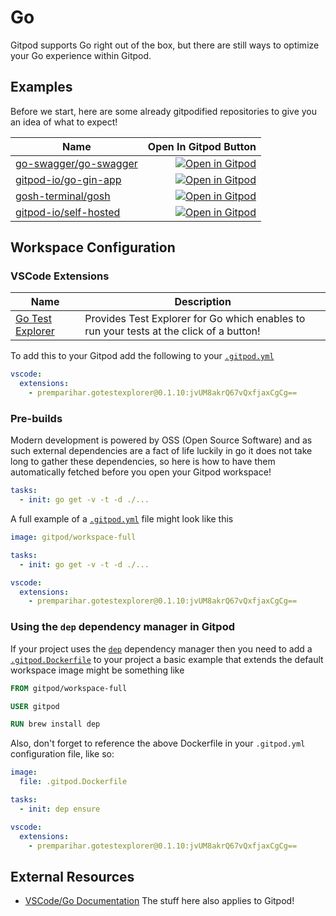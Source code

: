 # Go


Gitpod supports Go right out of the box, but there are still ways to optimize your Go experience within Gitpod.

## Examples
Before we start, here are some already gitpodified repositories to give you an idea of what to expect!

| Name    | Open In Gitpod Button |
|---------|----------------------:|
| [go-swagger/go-swagger](https://github.com/go-swagger/go-swagger) | [![Open in Gitpod](https://gitpod.io/button/open-in-gitpod.svg)](https://gitpod.io/#https://github.com/go-swagger/go-swagger) |
| [gitpod-io/go-gin-app](https://github.com/gitpod-io/go-gin-app) | [![Open in Gitpod](https://gitpod.io/button/open-in-gitpod.svg)](https://gitpod.io/#https://github.com/gitpod-io/go-gin-app)
| [gosh-terminal/gosh](https://github.com/gosh-terminal/gosh) | [![Open in Gitpod](https://gitpod.io/button/open-in-gitpod.svg)](https://gitpod.io/#https://github.com/gosh-terminal/gosh)
| [gitpod-io/self-hosted](https://github.com/gitpod-io/self-hosted) | [![Open in Gitpod](https://gitpod.io/button/open-in-gitpod.svg)](https://gitpod.io/#https://github.com/gitpod-io/self-hosted)

## Workspace Configuration
### VSCode Extensions
| Name    | Description |
|---------|----------------------|
| [Go Test Explorer](https://marketplace.visualstudio.com/items?itemName=premparihar.gotestexplorer) | Provides Test Explorer for Go which enables to run your tests at the click of a button! |
To add this to your Gitpod add the following to your [`.gitpod.yml`](https://www.gitpod.io/docs/41_config_gitpod_file/)
```YAML
vscode:
  extensions:
    - premparihar.gotestexplorer@0.1.10:jvUM8akrQ67vQxfjaxCgCg==
```
### Pre-builds
Modern development is powered by OSS (Open Source Software) and as such external dependencies are a fact of life luckily in go it does not take long to gather these dependencies, so here is how to have them automatically fetched before you open your Gitpod workspace!
```yaml
tasks:
  - init: go get -v -t -d ./...
```
A full example of a [`.gitpod.yml`](https://www.gitpod.io/docs/41_config_gitpod_file/) file might look like this
```yaml
image: gitpod/workspace-full

tasks:
  - init: go get -v -t -d ./...

vscode:
  extensions:
    - premparihar.gotestexplorer@0.1.10:jvUM8akrQ67vQxfjaxCgCg==
```

### Using the `dep` dependency manager in Gitpod
If your project uses the [`dep`](https://golang.github.io/dep/) dependency manager then you need to add a [`.gitpod.Dockerfile`](https://www.gitpod.io/docs/42_config_docker/) to your project a basic example that extends the default workspace image might be something like
```Dockerfile
FROM gitpod/workspace-full

USER gitpod

RUN brew install dep
```
Also, don't forget to reference the above Dockerfile in your `.gitpod.yml` configuration file, like so:
```yaml
image:
  file: .gitpod.Dockerfile

tasks:
  - init: dep ensure

vscode:
  extensions:
    - premparihar.gotestexplorer@0.1.10:jvUM8akrQ67vQxfjaxCgCg==
```
## External Resources
* [VSCode/Go Documentation](https://code.visualstudio.com/docs/languages/go) The stuff here also applies to Gitpod!
